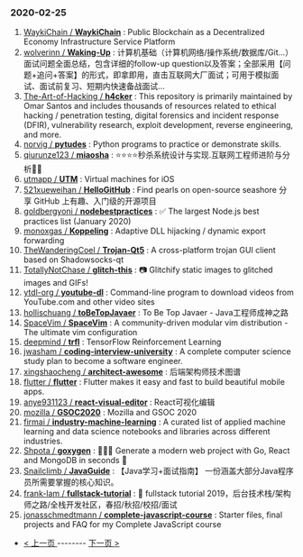### 2020-02-25 
1. [
        WaykiChain /
**WaykiChain**](https://github.com/WaykiChain/WaykiChain) : Public Blockchain as a Decentralized Economy Infrastructure Service Platform
1. [
        wolverinn /
**Waking-Up**](https://github.com/wolverinn/Waking-Up) : 计算机基础（计算机网络/操作系统/数据库/Git...）面试问题全面总结，包含详细的follow-up question以及答案；全部采用【问题+追问+答案】的形式，即拿即用，直击互联网大厂面试；可用于模拟面试、面试前复习、短期内快速备战面试...
1. [
        The-Art-of-Hacking /
**h4cker**](https://github.com/The-Art-of-Hacking/h4cker) : This repository is primarily maintained by Omar Santos and includes thousands of resources related to ethical hacking / penetration testing, digital forensics and incident response (DFIR), vulnerability research, exploit development, reverse engineering, and more.
1. [
        norvig /
**pytudes**](https://github.com/norvig/pytudes) : Python programs to practice or demonstrate skills.
1. [
        qiurunze123 /
**miaosha**](https://github.com/qiurunze123/miaosha) : ⭐⭐⭐⭐秒杀系统设计与实现.互联网工程师进阶与分析🙋🐓
1. [
        utmapp /
**UTM**](https://github.com/utmapp/UTM) : Virtual machines for iOS
1. [
        521xueweihan /
**HelloGitHub**](https://github.com/521xueweihan/HelloGitHub) : Find pearls on open-source seashore 分享 GitHub 上有趣、入门级的开源项目
1. [
        goldbergyoni /
**nodebestpractices**](https://github.com/goldbergyoni/nodebestpractices) : ✅ The largest Node.js best practices list (January 2020)
1. [
        monoxgas /
**Koppeling**](https://github.com/monoxgas/Koppeling) : Adaptive DLL hijacking / dynamic export forwarding
1. [
        TheWanderingCoel /
**Trojan-Qt5**](https://github.com/TheWanderingCoel/Trojan-Qt5) : A cross-platform trojan GUI client based on Shadowsocks-qt
1. [
        TotallyNotChase /
**glitch-this**](https://github.com/TotallyNotChase/glitch-this) : 📷 Glitchify static images to glitched images and GIFs!
1. [
        ytdl-org /
**youtube-dl**](https://github.com/ytdl-org/youtube-dl) : Command-line program to download videos from YouTube.com and other video sites
1. [
        hollischuang /
**toBeTopJavaer**](https://github.com/hollischuang/toBeTopJavaer) : To Be Top Javaer - Java工程师成神之路
1. [
        SpaceVim /
**SpaceVim**](https://github.com/SpaceVim/SpaceVim) : A community-driven modular vim distribution - The ultimate vim configuration
1. [
        deepmind /
**trfl**](https://github.com/deepmind/trfl) : TensorFlow Reinforcement Learning
1. [
        jwasham /
**coding-interview-university**](https://github.com/jwasham/coding-interview-university) : A complete computer science study plan to become a software engineer.
1. [
        xingshaocheng /
**architect-awesome**](https://github.com/xingshaocheng/architect-awesome) : 后端架构师技术图谱
1. [
        flutter /
**flutter**](https://github.com/flutter/flutter) : Flutter makes it easy and fast to build beautiful mobile apps.
1. [
        anye931123 /
**react-visual-editor**](https://github.com/anye931123/react-visual-editor) : React可视化编辑
1. [
        mozilla /
**GSOC2020**](https://github.com/mozilla/GSOC2020) : Mozilla and GSOC 2020
1. [
        firmai /
**industry-machine-learning**](https://github.com/firmai/industry-machine-learning) : A curated list of applied machine learning and data science notebooks and libraries across different industries.
1. [
        Shpota /
**goxygen**](https://github.com/Shpota/goxygen) : 👩🏻‍💻 Generate a modern web project with Go, React and MongoDB in seconds 🚀
1. [
        Snailclimb /
**JavaGuide**](https://github.com/Snailclimb/JavaGuide) : 【Java学习+面试指南】 一份涵盖大部分Java程序员所需要掌握的核心知识。
1. [
        frank-lam /
**fullstack-tutorial**](https://github.com/frank-lam/fullstack-tutorial) : 🚀 fullstack tutorial 2019，后台技术栈/架构师之路/全栈开发社区，春招/秋招/校招/面试
1. [
        jonasschmedtmann /
**complete-javascript-course**](https://github.com/jonasschmedtmann/complete-javascript-course) : Starter files, final projects and FAQ for my Complete JavaScript course 

- [ < 上一页 ](https://github.com/able8/github-trending-daily-record/blob/master/2020-02-24.md) -------- [ 下一页 > ](https://github.com/able8/github-trending-daily-record/blob/master/2020-02-26.md)